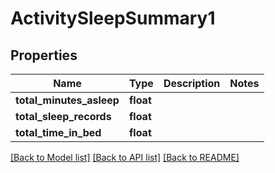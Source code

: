 # ActivitySleepSummary1

## Properties
Name | Type | Description | Notes
------------ | ------------- | ------------- | -------------
**total_minutes_asleep** | **float** |  | 
**total_sleep_records** | **float** |  | 
**total_time_in_bed** | **float** |  | 

[[Back to Model list]](../README.md#documentation-for-models) [[Back to API list]](../README.md#documentation-for-api-endpoints) [[Back to README]](../README.md)


